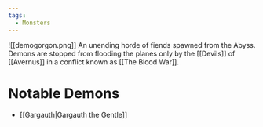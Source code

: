 ```yaml
---
tags:
  - Monsters
---
```

![[demogorgon.png]]
An unending horde of fiends spawned from the Abyss. Demons are stopped from flooding the planes only by the [[Devils]] of [[Avernus]] in a conflict known as [[The Blood War]].
# Notable Demons
- [[Gargauth|Gargauth the Gentle]]